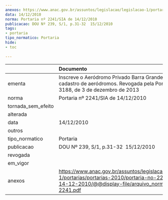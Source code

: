 ```yaml
---
anexos: https://www.anac.gov.br/assuntos/legislacao/legislacao-1/portarias/portarias-2010/portaria-no-2241-sia-de-14-12-2010/@@display-file/arquivo_norma/PA2010-2241.pdf
data: 14/12/2010
norma: Portaria nº 2241/SIA de 14/12/2010
publicacao: DOU Nº 239, S/1, p.31-32  15/12/2010
tags:
- portaria
tipo_normatico: Portaria
hide: 
- toc 
 
---
```


|                    | Documento                                                                                                                                                         |
|:-------------------|:------------------------------------------------------------------------------------------------------------------------------------------------------------------|
| ementa             | Inscreve o Aeródromo Privado Barra Grande (BA) no cadastro de aeródromos. Revogada pela Portaria Nº 3188, de 3 de dezembro de 2013                                |
| norma              | Portaria nº 2241/SIA de 14/12/2010                                                                                                                                |
| tornada_sem_efeito |                                                                                                                                                                   |
| alterada           |                                                                                                                                                                   |
| data               | 14/12/2010                                                                                                                                                        |
| outros             |                                                                                                                                                                   |
| tipo_normatico     | Portaria                                                                                                                                                          |
| publicacao         | DOU Nº 239, S/1, p.31-32  15/12/2010                                                                                                                              |
| revogada           |                                                                                                                                                                   |
| em_vigor           |                                                                                                                                                                   |
| anexos             | https://www.anac.gov.br/assuntos/legislacao/legislacao-1/portarias/portarias-2010/portaria-no-2241-sia-de-14-12-2010/@@display-file/arquivo_norma/PA2010-2241.pdf |
